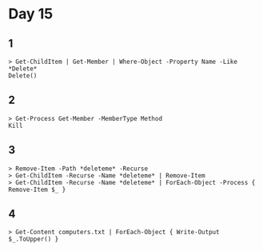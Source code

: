 # Day 15

## 1

    > Get-ChildItem | Get-Member | Where-Object -Property Name -Like *Delete*
    Delete()

## 2

    > Get-Process Get-Member -MemberType Method
    Kill

## 3

    > Remove-Item -Path *deleteme* -Recurse
    > Get-ChildItem -Recurse -Name *deleteme* | Remove-Item
    > Get-ChildItem -Recurse -Name *deleteme* | ForEach-Object -Process { Remove-Item $_ }

## 4

    > Get-Content computers.txt | ForEach-Object { Write-Output $_.ToUpper() }
